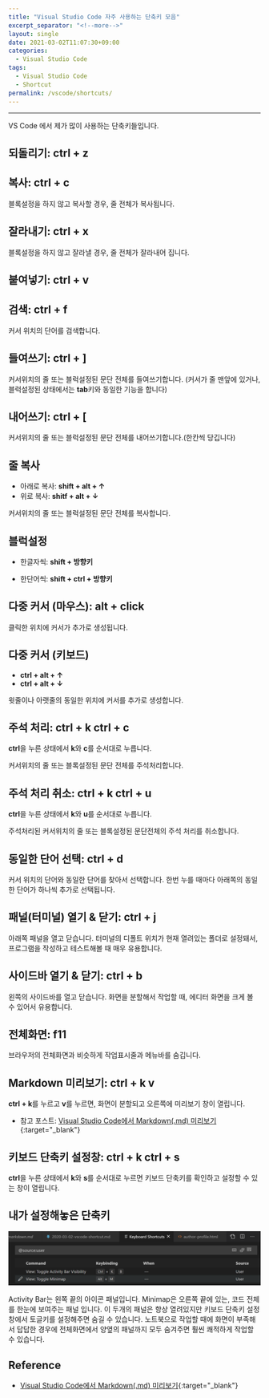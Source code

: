 ```yaml
---
title: "Visual Studio Code 자주 사용하는 단축키 모음"
excerpt_separator: "<!--more-->"
layout: single
date: 2021-03-02T11:07:30+09:00
categories:
  - Visual Studio Code
tags:
  - Visual Studio Code
  - Shortcut
permalink: /vscode/shortcuts/
---
```

---
VS Code 에서 제가 많이 사용하는 단축키들입니다.
<!--more-->
## 되돌리기: **ctrl + z**

## 복사: **ctrl + c**
블록설정을 하지 않고 복사할 경우, 줄 전체가 복사됩니다.

## 잘라내기: **ctrl + x**
블록설정을 하지 않고 잘라낼 경우, 줄 전체가 잘라내어 집니다.

## 붙여넣기: **ctrl + v**

## 검색: **ctrl + f**
커서 위치의 단어를 검색합니다.

## 들여쓰기: **ctrl + ]**
커서위치의 줄 또는 블럭설정된 문단 전체를 들여쓰기합니다. (커서가 줄 맨앞에 있거나, 블럭설정된 상태에서는 **tab**키와 동일한 기능을 합니다)

## 내어쓰기: **ctrl + [**
커서위치의 줄 또는 블럭설정된 문단 전체를 내어쓰기합니다.(한칸씩 당깁니다)

## 줄 복사
* 아래로 복사: **shift + alt + &#8593;**
* 위로 복사: **shitf + alt + &#8595;**

커서위치의 줄 또는 블럭설정된 문단 전체를 복사합니다.

## 블럭설정
* 한글자씩: **shift + 방향키**

* 한단어씩: **shift + ctrl + 방향키**

## 다중 커서 (마우스): **alt + click**
클릭한 위치에 커서가 추가로 생성됩니다.

## 다중 커서 (키보드)
* **ctrl + alt + &#8593;**
* **ctrl + alt + &#8595;**

윗줄이나 아랫줄의 동일한 위치에 커서를 추가로 생성합니다.

## 주석 처리: **ctrl + k ctrl + c**
**ctrl**을 누른 상태에서 **k**와 **c**를 순서대로 누릅니다.

커서위치의 줄 또는 블록설정된 문단 전체를 주석처리합니다.

## 주석 처리 취소: **ctrl + k ctrl + u**
**ctrl**을 누른 상태에서 **k**와 **u**를 순서대로 누릅니다.

주석처리된 커서위치의 줄 또는 블록설정된 문단전체의 주석 처리를 취소합니다.


## 동일한 단어 선택: **ctrl + d**
커서 위치의 단어와 동일한 단어를 찾아서 선택합니다. 한번 누를 때마다 아래쪽의 동일한 단어가 하나씩 추가로 선택됩니다.

## 패널(터미널) 열기 & 닫기: **ctrl + j**
아래쪽 패널을 열고 닫습니다. 터미널의 디폴트 위치가 현재 열려있는 폴더로 설정돼서, 프로그램을 작성하고 테스트해볼 때 매우 유용합니다.

## 사이드바 열기 & 닫기: **ctrl + b**
왼쪽의 사이드바를 열고 닫습니다. 화면을 분할해서 작업할 때, 에디터 화면을 크게 볼 수 있어서 유용합니다.

## 전체화면: **f11**
브라우저의 전체화면과 비슷하게 작업표시줄과 메뉴바를 숨깁니다.

## Markdown 미리보기: **ctrl + k v**
**ctrl + k**를 누르고 **v**를 누르면, 화면이 분할되고 오른쪽에 미리보기 창이 열립니다.
* 참고 포스트: [Visual Studio Code에서 Markdown(.md) 미리보기](/vscode/markdown/){:target="_blank"}

## 키보드 단축키 설정창: **ctrl + k ctrl + s**
**ctrl**을 누른 상태에서 **k**와 **s**를 순서대로 누르면 키보드 단축키를 확인하고 설정할 수 있는 창이 열립니다.

## 내가 설정해놓은 단축키
![mine](/assets/post-images/vscode-shortcuts/toggleminimap.png)

Activity Bar는 왼쪽 끝의 아이콘 패널입니다. Minimap은 오른쪽 끝에 있는, 코드 전체를 한눈에 보여주는 패널 입니다. 이 두개의 패널은 항상 열려있지만 키보드 단축키 설정창에서 토글키를 설정해주면 숨길 수 있습니다.
노트북으로 작업할 때에 화면이 부족해서 답답한 경우에 전체화면에서 양옆의 패널까지 모두 숨겨주면 훨씬 쾌적하게 작업할 수 있습니다.

## Reference
* [Visual Studio Code에서 Markdown(.md) 미리보기](/vscode/markdown/){:target="_blank"}